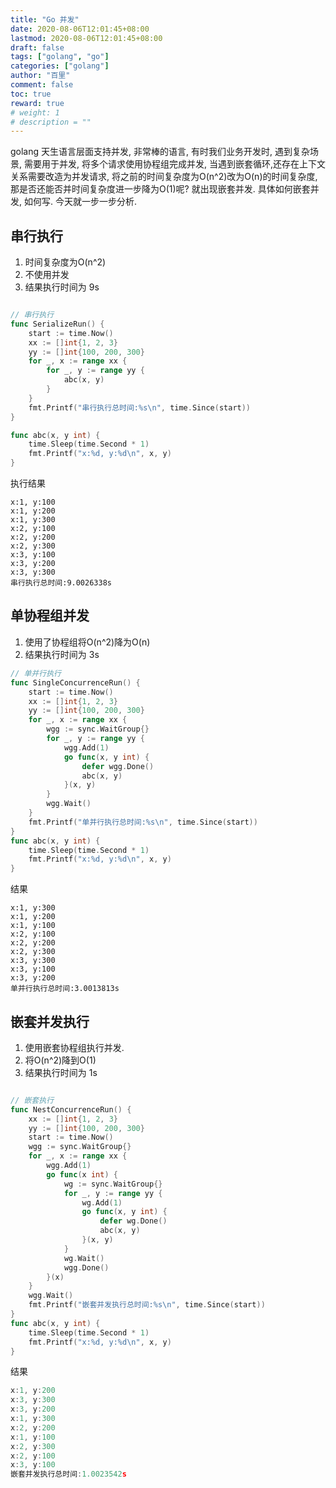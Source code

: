 ```yaml
---
title: "Go 并发"
date: 2020-08-06T12:01:45+08:00
lastmod: 2020-08-06T12:01:45+08:00
draft: false
tags: ["golang", "go"]
categories: ["golang"]
author: "百里"
comment: false
toc: true
reward: true
# weight: 1
# description = ""
---
```




golang 天生语言层面支持并发, 非常棒的语言, 有时我们业务开发时, 遇到复杂场景, 需要用于并发, 将多个请求使用协程组完成并发, 当遇到嵌套循环,还存在上下文关系需要改造为并发请求, 将之前的时间复杂度为O(n^2)改为O(n)的时间复杂度, 那是否还能否并时间复杂度进一步降为O(1)呢? 就出现嵌套并发. 具体如何嵌套并发, 如何写. 今天就一步一步分析.



## 串行执行

1. 时间复杂度为O(n^2)
2. 不使用并发
3. 结果执行时间为 9s

````go

// 串行执行
func SerializeRun() {
	start := time.Now()
	xx := []int{1, 2, 3}
	yy := []int{100, 200, 300}
	for _, x := range xx {
		for _, y := range yy {
			abc(x, y)
		}
	}
	fmt.Printf("串行执行总时间:%s\n", time.Since(start))
}

func abc(x, y int) {
	time.Sleep(time.Second * 1)
	fmt.Printf("x:%d, y:%d\n", x, y)
}
````

执行结果

```
x:1, y:100
x:1, y:200
x:1, y:300
x:2, y:100
x:2, y:200
x:2, y:300
x:3, y:100
x:3, y:200
x:3, y:300
串行执行总时间:9.0026338s
```

## 单协程组并发

1. 使用了协程组将O(n^2)降为O(n)
2. 结果执行时间为 3s

```go
// 单并行执行
func SingleConcurrenceRun() {
	start := time.Now()
	xx := []int{1, 2, 3}
	yy := []int{100, 200, 300}
	for _, x := range xx {
		wgg := sync.WaitGroup{}
		for _, y := range yy {
			wgg.Add(1)
			go func(x, y int) {
				defer wgg.Done()
				abc(x, y)
			}(x, y)
		}
		wgg.Wait()
	}
	fmt.Printf("单并行执行总时间:%s\n", time.Since(start))
}
func abc(x, y int) {
	time.Sleep(time.Second * 1)
	fmt.Printf("x:%d, y:%d\n", x, y)
}
```

结果

```shell
x:1, y:300
x:1, y:200
x:1, y:100
x:2, y:100
x:2, y:200
x:2, y:300
x:3, y:300
x:3, y:100
x:3, y:200
单并行执行总时间:3.0013813s
```

## 嵌套并发执行

1. 使用嵌套协程组执行并发. 
2. 将O(n^2)降到O(1)
3. 结果执行时间为 1s

```go

// 嵌套执行
func NestConcurrenceRun() {
	xx := []int{1, 2, 3}
	yy := []int{100, 200, 300}
	start := time.Now()
	wgg := sync.WaitGroup{}
	for _, x := range xx {
		wgg.Add(1)
		go func(x int) {
			wg := sync.WaitGroup{}
			for _, y := range yy {
				wg.Add(1)
				go func(x, y int) {
					defer wg.Done()
					abc(x, y)
				}(x, y)
			}
			wg.Wait()
			wgg.Done()
		}(x)
	}
	wgg.Wait()
	fmt.Printf("嵌套并发执行总时间:%s\n", time.Since(start))
}
func abc(x, y int) {
	time.Sleep(time.Second * 1)
	fmt.Printf("x:%d, y:%d\n", x, y)
}
```

结果

```go
x:1, y:200
x:3, y:300
x:3, y:200
x:1, y:300
x:2, y:200
x:1, y:100
x:2, y:300
x:2, y:100
x:3, y:100
嵌套并发执行总时间:1.0023542s
```

